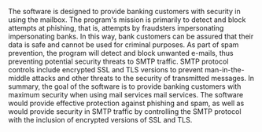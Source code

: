 The software is designed to provide banking customers with security in using the
mailbox. The program's mission is primarily to detect and block attempts at
phishing, that is, attempts by fraudsters impersonating
impersonating banks. In this way, bank customers can be assured that their data is safe and cannot
be used for criminal purposes. As part of spam prevention, the program will
detect and block unwanted e-mails, thus preventing potential
security threats to SMTP traffic. SMTP protocol controls include encrypted
SSL and TLS versions to prevent man-in-the-middle attacks and other threats to the
security of transmitted messages. In summary, the goal of the software is to
provide banking customers with maximum security when using mail services
mail services.
The software would provide effective protection against phishing and spam, as well as
would provide security in SMTP traffic by controlling the SMTP protocol with the inclusion of
encrypted versions of SSL and TLS.
